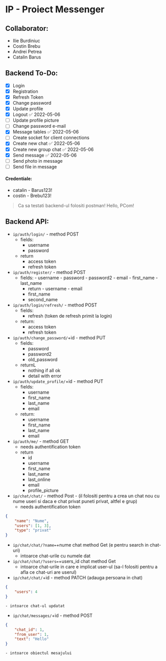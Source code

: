 # IP - Proiect Messenger

## Collaborator:
- Ilie Burdiniuc
- Costin Brebu
- Andrei Petrea
- Catalin Barus

## Backend To-Do:
- [x] Login
- [x] Registration
- [x] Refresh Token
- [x] Change password
- [x] Update profile
- [x] Logout ✅ 2022-05-06
- [ ] Update profile picture
- [ ] Change password e-mail
- [x] Message tables ✅ 2022-05-06
- [ ] Create socket for client connections
- [x] Create new chat ✅ 2022-05-06
- [x] Create new group chat ✅ 2022-05-06
- [x] Send message ✅ 2022-05-06
- [ ] Send photo in message
- [ ] Send file in message

#### Credentiale:
- catalin - Barus123!
- costin - Brebu123!

> Ca sa testati backend-ul folositi postman! 
> Hello, PCom!

## Backend API:
- `ip/auth/login/` - method POST
	- fields:
		- username
		- password
	- return
		- access token
		- refresh token
- `ip/auth/register/` - method POST
	- fields:
                - username
                - password
                - password2
                - email
                - first_name
                - last_name
        - return 
                - username
                - email
		- first_name
		- second_name
- `ip/auth/login/refresh/` - method POST
	- fields:
		- refresh (token de refresh primit la login)
	- return:
		- access token
		- refresh token
- `ip/auth/change_password/`+id - method PUT
	- fields:
		- password
		- password2
		- old_password
	- returnL
		- nothing if all ok
		- detail with error
- `ip/auth/update_profile/`+id - method PUT
	- fields:
		- username
		- first_name
		- last_name
		- email
	- return:
		- username
		- first_name
		- last_name
		- email
- `ip/auth/me/` - method GET
	- needs authentification token
	- return
		- id
		- username
		- first_name
		- last_name
		- last_online
		- email
		- profile_picture
- `ip/chat/chat/` - method Post - (il folositi pentru a crea un chat nou cu nume useri si daca e chat privat puneti privat, altfel e grup)
	- needs authentification token
```json
{
	"name": "Nume",
	"users": [1, 3],
	"type": "privat"
}
```
- `ip/chat/chat/?name=`+nume chat method Get (e pentru search in chat-uri)
	- intoarce chat-urile cu numele dat
- `ip/chat/chat/?users=`+users_id chat method Get
	- intoarce chat-urile in care e implicat user-ul (sa-l folositi pentru a afla ce chat-uri are userul)
- `ip/chat/chat/`+id - method PATCH (adauga persoana in chat)
```json
{
	"users": 4
}
```
	- intoarce chat-ul updatat
- `ip/chat/messages/`+id - method POST
```json
{
    "chat_id": 1,
    "from_user": 1,
    "text": "Hello"
}
```
	- intoarce obiectul mesajului
